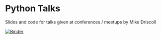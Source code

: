 # Python Talks

Slides and code for talks given at conferences / meetups by Mike Driscoll

[![Binder](https://mybinder.org/badge_logo.svg)](https://mybinder.org/v2/gh/driscollis/talks/master)
